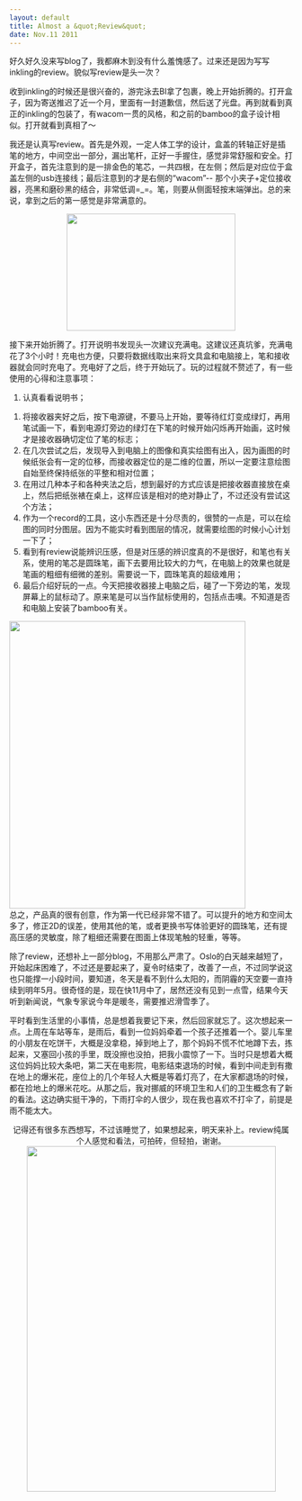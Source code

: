 ```yaml
---
layout: default
title: Almost a &quot;Review&quot;
date: Nov.11 2011
---
```


好久好久没来写blog了，我都麻木到没有什么羞愧感了。过来还是因为写写inkling的review。貌似写review是头一次？

收到inkling的时候还是很兴奋的，游完泳去BI拿了包裹，晚上开始折腾的。打开盒子，因为寄送推迟了近一个月，里面有一封道歉信，然后送了光盘。再到就看到真正的inkling的包装了，有wacom一贯的风格，和之前的bamboo的盒子设计相似。打开就看到真相了～

我还是认真写review。首先是外观，一定人体工学的设计，盒盖的转轴正好是插笔的地方，中间空出一部分，漏出笔杆，正好一手握住，感觉非常舒服和安全。打开盒子，首先注意到的是一排金色的笔芯，一共四根，在左侧；然后是对应位于盒盖左侧的usb连接线；最后注意到的才是右侧的“wacom”-- 那个小夹子+定位接收器，亮黑和磨砂黑的结合，非常低调=_=。笔，则要从侧面轻按末端弹出。总的来说，拿到之后的第一感觉是非常满意的。
<p style="text-align:center;"><a href="http://windsdiary.files.wordpress.com/2011/11/dscf98171.jpg"><img class="aligncenter size-medium wp-image-63" title="inkling inside" src="http://windsdiary.files.wordpress.com/2011/11/dscf98171.jpg?w=300" alt="" width="300" height="208" /></a></p>
接下来开始折腾了。打开说明书发现头一次建议充满电。这建议还真坑爹，充满电花了3个小时！充电也方便，只要将数据线取出来将文具盒和电脑接上，笔和接收器就会同时充电了。充电好了之后，终于开始玩了。玩的过程就不赘述了，有一些使用的心得和注意事项：

1. 认真看看说明书；
<ol>
	<li>将接收器夹好之后，按下电源键，不要马上开始，要等待红灯变成绿灯，再用笔试画一下，看到电源灯旁边的绿灯在下笔的时候开始闪烁再开始画，这时候才是接收器确切定位了笔的标志；</li>
	<li>在几次尝试之后，发现导入到电脑上的图像和真实绘图有出入，因为画图的时候纸张会有一定的位移，而接收器定位的是二维的位置，所以一定要注意绘图自始至终保持纸张的平整和相对位置；</li>
	<li>在用过几种本子和各种夹法之后，想到最好的方式应该是把接收器直接放在桌上，然后把纸张裱在桌上，这样应该是相对的绝对静止了，不过还没有尝试这个方法；</li>
	<li>作为一个record的工具，这小东西还是十分尽责的，很赞的一点是，可以在绘图的同时分图层。因为不能实时看到图层的情况，就需要绘图的时候小心计划一下了；</li>
	<li>看到有review说能辨识压感，但是对压感的辨识度真的不是很好，和笔也有关系，使用的笔芯是圆珠笔，画下去要用比较大的力气，在电脑上的效果也就是笔画的粗细有细微的差别。需要说一下，圆珠笔真的超级难用；</li>
	<li>最后介绍好玩的一点。今天把接收器接上电脑之后，碰了一下旁边的笔，发现屏幕上的鼠标动了。原来笔是可以当作鼠标使用的，包括点击噢。不知道是否和电脑上安装了bamboo有关。</li>
</ol>
<div><a href="http://windsdiary.files.wordpress.com/2011/11/compare1.jpg"><img class="aligncenter size-large wp-image-65" title="compare" src="http://windsdiary.files.wordpress.com/2011/11/compare1.jpg?w=841" alt="" width="420" height="511" /></a></div>
总之，产品真的很有创意，作为第一代已经非常不错了。可以提升的地方和空间太多了，修正2D的误差，使用其他的笔，或者更换书写体验更好的圆珠笔，还有提高压感的灵敏度，除了粗细还需要在图面上体现笔触的轻重，等等。

除了review，还想补上一部分blog，不用那么严肃了。Oslo的白天越来越短了，开始起床困难了，不过还是要起来了，夏令时结束了，改善了一点，不过同学说这也只能撑一小段时间，要知道，冬天是看不到什么太阳的，而阴霾的天空要一直持续到明年5月。很奇怪的是，现在快11月中了，居然还没有见到一点雪，结果今天听到新闻说，气象专家说今年是暖冬，需要推迟滑雪季了。

平时看到生活里的小事情，总是想着我要记下来，然后回家就忘了。这次想起来一点。上周在车站等车，是雨后，看到一位妈妈牵着一个孩子还推着一个。婴儿车里的小朋友在吃饼干，大概是没拿稳，掉到地上了，那个妈妈不慌不忙地蹲下去，拣起来，又塞回小孩的手里，既没擦也没拍，把我小震惊了一下。当时只是想着大概这位妈妈比较大条吧，第二天在电影院，电影结束退场的时候，看到中间走到有撒在地上的爆米花，座位上的几个年轻人大概是等着灯亮了，在大家都退场的时候，都在捡地上的爆米花吃。从那之后，我对挪威的环境卫生和人们的卫生概念有了新的看法。这边确实挺干净的，下雨打伞的人很少，现在我也喜欢不打伞了，前提是雨不能太大。
<p style="text-align:center;">记得还有很多东西想写，不过该睡觉了，如果想起来，明天来补上。review纯属个人感觉和看法，可拍砖，但轻拍，谢谢。<a href="http://windsdiary.files.wordpress.com/2011/11/dscf9818.jpg"><img class="aligncenter size-large wp-image-66" title="recent" src="http://windsdiary.files.wordpress.com/2011/11/dscf9818.jpg?w=738" alt="" width="443" height="614" /></a><a href="http://windsdiary.files.wordpress.com/2011/11/dscf9817.jpg">
</a></p>